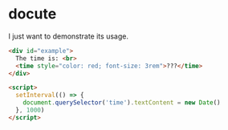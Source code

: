 # docute

I just want to demonstrate its usage.

````html
<div id="example">
  The time is: <br>
  <time style="color: red; font-size: 3rem">???</time>
</div>

<script>
  setInterval(() => {
    document.querySelector('time').textContent = new Date()
  }, 1000)
</script>
````

